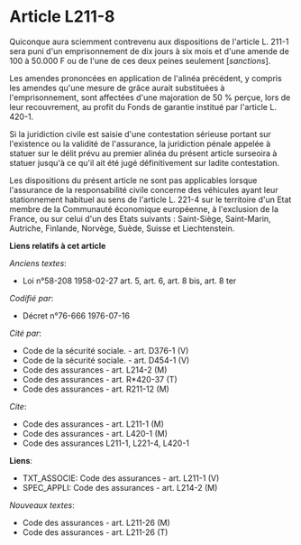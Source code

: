 # Article L211-8

Quiconque aura sciemment contrevenu aux dispositions de l'article L. 211-1 sera puni d'un emprisonnement de dix jours à six
mois et d'une amende de 100 à 50.000 F ou de l'une de ces deux peines seulement [*sanctions*].

Les amendes prononcées en application de l'alinéa précédent, y compris les amendes qu'une mesure de grâce aurait substituées
à l'emprisonnement, sont affectées d'une majoration de 50 % perçue, lors de leur recouvrement, au profit du Fonds de garantie
institué par l'article L. 420-1.

Si la juridiction civile est saisie d'une contestation sérieuse portant sur l'existence ou la validité de l'assurance, la
juridiction pénale appelée à statuer sur le délit prévu au premier alinéa du présent article surseoira à statuer jusqu'à ce
qu'il ait été jugé définitivement sur ladite contestation.

Les dispositions du présent article ne sont pas applicables lorsque l'assurance de la responsabilité civile concerne des
véhicules ayant leur stationnement habituel au sens de l'article L. 221-4 sur le territoire d'un Etat membre de la Communauté
économique européenne, à l'exclusion de la France, ou sur celui d'un des Etats suivants : Saint-Siège, Saint-Marin, Autriche,
Finlande, Norvège, Suède, Suisse et Liechtenstein.

**Liens relatifs à cet article**

_Anciens textes_:

  - Loi n°58-208 1958-02-27 art. 5, art. 6, art. 8 bis, art. 8 ter

_Codifié par_:

  - Décret n°76-666 1976-07-16

_Cité par_:

  - Code de la sécurité sociale. - art. D376-1 (V)
  - Code de la sécurité sociale. - art. D454-1 (V)
  - Code des assurances - art. L214-2 (M)
  - Code des assurances - art. R*420-37 (T)
  - Code des assurances - art. R211-12 (M)

_Cite_:

  - Code des assurances - art. L211-1 (M)
  - Code des assurances - art. L420-1 (M)
  - Code des assurances L211-1, L221-4, L420-1

**Liens**:

  - TXT_ASSOCIE: Code des assurances - art. L211-1 (V)
  - SPEC_APPLI: Code des assurances - art. L214-2 (M)

_Nouveaux textes_:

  - Code des assurances - art. L211-26 (M)
  - Code des assurances - art. L211-26 (T)
